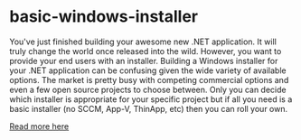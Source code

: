 # basic-windows-installer

You've just finished building your awesome new .NET application. It will truly change the world once released into the wild. However, you want to provide your end users with an installer. Building a Windows installer for your .NET application can be confusing given the wide variety of available options. The market is pretty busy with competing commercial options and even a few open source projects to choose between. Only you can decide which installer is appropriate for your specific project but if all you need is a basic installer (no SCCM, App-V, ThinApp, etc) then you can roll your own.

[Read more here]()